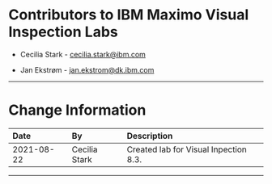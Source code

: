 
# Contributors to IBM Maximo Visual Inspection Labs

- Cecilia Stark - cecilia.stark@ibm.com

- Jan Ekstrøm - jan.ekstrom@dk.ibm.com

---

# Change Information

|Date     |By             | Description                                           |
|:--------|:--------------|:------------------------------------------------------|
|2021-08-22|Cecilia Stark|Created lab for Visual Inpection 8.3.|

---
